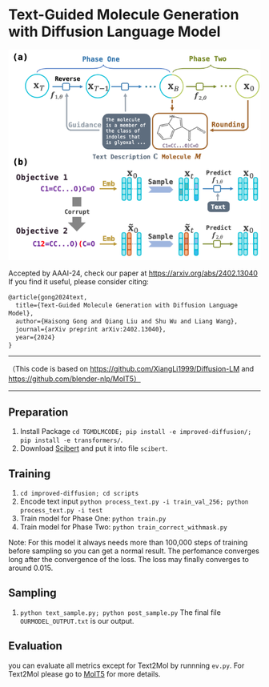 # Text-Guided Molecule Generation with Diffusion Language Model

![tgmdlm](pics/tgmdlm.png)

Accepted by AAAI-24, check our paper at https://arxiv.org/abs/2402.13040
If you find it useful, please consider citing:
```
@article{gong2024text,
  title={Text-Guided Molecule Generation with Diffusion Language Model},
  author={Haisong Gong and Qiang Liu and Shu Wu and Liang Wang},
  journal={arXiv preprint arXiv:2402.13040},
  year={2024}
}
```

---

（This code is based on https://github.com/XiangLi1999/Diffusion-LM and https://github.com/blender-nlp/MolT5）

---

## Preparation

1. Install Package `cd TGMDLMCODE; pip install -e improved-diffusion/; pip install -e transformers/`.
2. Download [Scibert](https://huggingface.co/allenai/scibert_scivocab_uncased) and put it into file `scibert`.


## Training
1. `cd improved-diffusion; cd scripts`
2. Encode text input `python process_text.py -i train_val_256; python process_text.py -i test`
3. Train model for Phase One: `python train.py`
4. Train model for Phase Two: `python train_correct_withmask.py`

Note: For this model it always needs more than 100,000 steps of training before sampling so you can get a normal result. The perfomance converges long after the convergence of the loss. The loss may finally converges to around 0.015.

## Sampling
1. `python text_sample.py; python post_sample.py` The final file `OURMODEL_OUTPUT.txt` is our output.

## Evaluation
you can evaluate all metrics except for Text2Mol by runnning `ev.py`. For Text2Mol please go to [MolT5](https://github.com/blender-nlp/MolT5) for more details.
